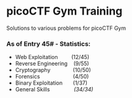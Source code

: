 # picoCTF Gym Training
Solutions to various problems for picoCTF Gym

### As of Entry 45# - Statistics:
* Web Exploitation&nbsp;&nbsp;&nbsp;&nbsp;&nbsp;&nbsp;&nbsp;&nbsp;&nbsp;(12/45)
* Reverse Engineering&nbsp;&nbsp;&nbsp;&nbsp;(9/55)
* Cryptography&nbsp;&nbsp;&nbsp;&nbsp;&nbsp;&nbsp;&nbsp;&nbsp;&nbsp;&nbsp;&nbsp;&nbsp;&nbsp;&nbsp;&nbsp;(10/50)
* Forensics&nbsp;&nbsp;&nbsp;&nbsp;&nbsp;&nbsp;&nbsp;&nbsp;&nbsp;&nbsp;&nbsp;&nbsp;&nbsp;&nbsp;&nbsp;&nbsp;&nbsp;&nbsp;&nbsp;&nbsp;&nbsp;&nbsp;(4/50)
* Binary Exploitation&nbsp;&nbsp;&nbsp;&nbsp;&nbsp;&nbsp;&nbsp;(1/37)
* General Skills&nbsp;&nbsp;&nbsp;&nbsp;&nbsp;&nbsp;&nbsp;&nbsp;&nbsp;&nbsp;&nbsp;&nbsp;&nbsp;&nbsp;&nbsp;&nbsp;*(34/34)*